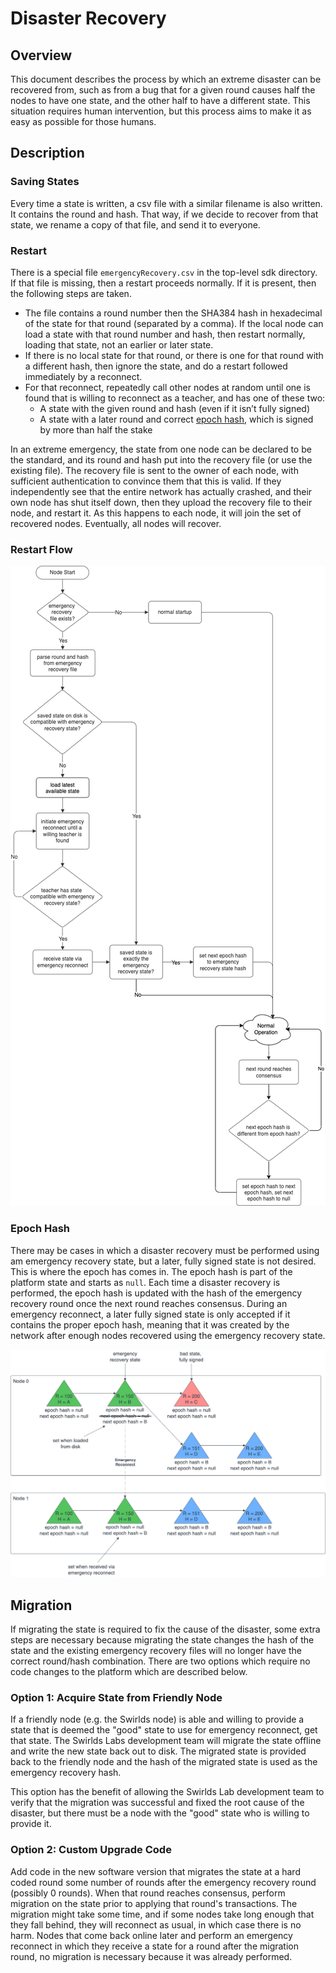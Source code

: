 # Disaster Recovery

## Overview

This document describes the process by which an extreme disaster can be recovered from, such as from a bug that for a
given round causes half the nodes to have one state, and the other half to have a different state. This situation
requires human intervention, but this process aims to make it as easy as possible for those humans.

## Description

### Saving States

Every time a state is written, a csv file with a similar filename is also written. It contains the round and hash. That
way, if we decide to recover from that state, we rename a copy of that file, and send it to everyone.

### Restart

There is a special file `emergencyRecovery.csv` in the top-level sdk directory. If that file is missing, then a restart
proceeds normally. If it is present, then the following steps are taken.

* The file contains a round number then the SHA384 hash in hexadecimal of the state for that round (separated by a
  comma). If the local node can load a state with that round number and hash, then restart normally, loading that state,
  not an earlier or later state.
* If there is no local state for that round, or there is one for that round with a different hash, then ignore the
  state, and do a restart followed immediately by a reconnect.
* For that reconnect, repeatedly call other nodes at random until one is found that is willing to reconnect as a
  teacher, and has one of these two:
    * A state with the given round and hash (even if it isn’t fully signed)
    * A state with a later round and correct [epoch hash](#epoch-hash), which is signed by more than half the stake

In an extreme emergency, the state from one node can be declared to be the standard, and its round and hash put into the
recovery file (or use the existing file). The recovery file is sent to the owner of each node, with sufficient
authentication to convince them that this is valid. If they independently see that the entire network has actually
crashed, and their own node has shut itself down, then they upload the recovery file to their node, and restart it. As
this happens to each node, it will join the set of recovered nodes. Eventually, all nodes will recover.

### Restart Flow

![](disaster-recovery-flow.drawio.png)

### Epoch Hash

There may be cases in which a disaster recovery must be performed using am emergency recovery state, but a later, fully
signed state is not desired. This is where the epoch has comes in. The epoch hash is part of the platform state and
starts as `null`. Each time a disaster recovery is performed, the epoch hash is updated with the hash of the emergency
recovery round once the next round reaches consensus. During an emergency reconnect, a later fully signed state is only
accepted if it contains the proper epoch hash, meaning that it was created by the network after enough nodes recovered
using the emergency recovery state.

![](epoch-hash.drawio.png)

## Migration

If migrating the state is required to fix the cause of the disaster, some extra steps are necessary because
migrating the state changes the hash of the state and the existing emergency recovery files will no longer have the
correct round/hash combination. There are two options which require no code changes to the platform which are described
below.

### Option 1: Acquire State from Friendly Node

If a friendly node (e.g. the Swirlds node) is able and willing to provide a state that is deemed the "good" state to use
for emergency reconnect, get that state. The Swirlds Labs development team will migrate the state offline
and write the new state back out to disk. The migrated state is provided back to the friendly node and the hash of the
migrated state is used as the emergency recovery hash.

This option has the benefit of allowing the Swirlds Lab development team to verify that the migration was successful and
fixed the root cause of the disaster, but there must be a node with the "good" state who is willing to provide it.

### Option 2: Custom Upgrade Code

Add code in the new software version that migrates the state at a hard coded round some number of rounds after the
emergency recovery round (possibly 0 rounds). When that round reaches consensus, perform migration on the state prior to
applying that round's transactions. The migration might take some time, and if some nodes take long enough that they
fall behind, they will reconnect as usual, in which case there is no harm. Nodes that come back online later and perform
an emergency reconnect in which they receive a state for a round after the migration round, no migration is necessary
because it was already performed.